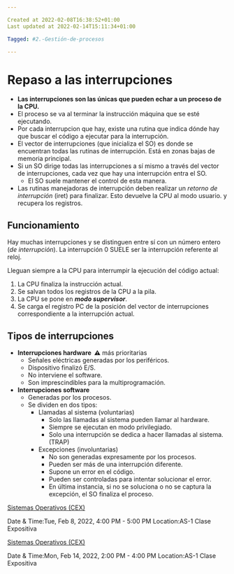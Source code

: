 ```yaml
---

Created at 2022-02-08T16:38:52+01:00
Last updated at 2022-02-14T15:11:34+01:00

Tagged: #2.-Gestión-de-procesos

---
```


# Repaso a las interrupciones
* **Las interrupciones son las únicas que pueden echar a un proceso de la CPU.**
* El proceso se va al terminar la instrucción máquina que se esté ejecutando.
* Por cada interrupcion que hay, existe una rutina que indica dónde hay que buscar el código a ejecutar para la interrupción.
* El vector de interrupciones (que inicializa el SO) es donde se encuentran todas las rutinas de interrupción. Está en zonas bajas de memoria principal.
* Si un SO dirige todas las interrupciones a sí mismo a través del vector de interrupciones, cada vez que hay una interrupción entra el SO.
  * El SO suele mantener el control de esta manera.
* Las rutinas manejadoras de interrupción deben realizar un _retorno de interrupción_ (iret) para finalizar. Esto devuelve la CPU al modo usuario. y recupera los registros.



## Funcionamiento

Hay muchas interrupciones y se distinguen entre sí con un número entero (_de interrupción_). La interrupción 0 SUELE ser la interrupción referente al reloj.

Lleguan siempre a la CPU para interrumpir la ejecución del código actual:

1. La CPU finaliza la instrucción actual.
2. Se salvan todos los registros de la CPU a la pila.
3. La CPU se pone en **_modo supervisor_**.
4. Se carga el registro PC de la posición del vector de interrupciones correspondiente a la interrupción actual.



## Tipos de interrupciones

* **Interrupciones hardware  ⚠️** más prioritarias
  * Señales eléctricas generadas por los periféricos.
  * Dispositivo finalizó E/S.
  * No interviene el software.
  * Son imprescindibles para la multiprogramación.
* **Interrupciones software**
  * Generadas por los procesos.
  * Se dividen en dos tipos:
    * Llamadas al sistema (voluntarias)
      * Solo las llamadas al sistema pueden llamar al hardware.
      * Siempre se ejecutan en modo privilegiado.
      * Solo una interrupción se dedica a hacer llamadas al sistema. (TRAP)
    * Excepciones (involuntarias)
      * No son generadas expresamente por los procesos.
      * Pueden ser más de una interrupción diferente.
      * Supone un error en el código.
      * Pueden ser controladas para intentar solucionar el error.
      * En última instancia, si no se soluciona o no se captura la excepción, el SO finaliza el proceso.




[Sistemas Operativos (CEX)](https://www.google.com/calendar/event?eid=XzhkOWxjZ3JmZHByNmFzams2c3EzZW9waWM0cjY0b3BuY2NvbWFkcG83MHBqMGUxbmNvcTMwYzFsYzhwM2VwMWxjcGlnIHVuZGVyc2NvcmViaXNAbQ)

Date & Time:Tue, Feb 8, 2022, 4:00 PM - 5:00 PM
Location:AS-1
Clase Expositiva

[Sistemas Operativos (CEX)](https://www.google.com/calendar/event?eid=XzhkOWxjZ3JmZHByNmFzamtja3EzMGQxa2NrcjYyZDlwY2NxbTRjMWpjZ3FqaWNqNjZvb20yZGI0Y2tyNjRwajI3MHBnIHVuZGVyc2NvcmViaXNAbQ)

Date & Time:Mon, Feb 14, 2022, 2:00 PM - 4:00 PM
Location:AS-1
Clase Expositiva



